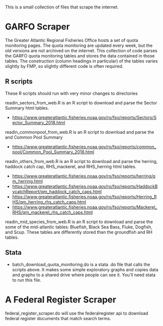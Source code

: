 This is a small collection of files that scrape the internet.

# GARFO Scraper
The Greater Atlantic Regional Fisheries Office hosts a set of quota monitoring pages.  The quota monitoring are updated every week, but the old versions are not archived on the internet.  This collection of code parses the GARFO quota monitoring tables and stores the data contained in those tables.  The construction (column headings in particular) of the tables varies slightly by FMP, so slightly different code is often required.
 
## R scripts
These R scripts should run with very minor changes to directories

readin_sectors_from_web.R is an R script to download and parse the Sector Summary html tables.
+ https://www.greateratlantic.fisheries.noaa.gov/ro/fso/reports/Sectors/Sector_Summary_2018.html

readin_commonpool_from_web.R is an R script to download and parse the and Common Pool Summary
+ https://www.greateratlantic.fisheries.noaa.gov/ro/fso/reports/common_pool/Common_Pool_Summary_2018.html

readin_others_from_web.R is an R script to download and parse the herring, haddock catch cap, RHS_mackerel, and RHS_herring html tables.
+ https://www.greateratlantic.fisheries.noaa.gov/ro/fso/reports/herring/qm_herring.html
+ https://www.greateratlantic.fisheries.noaa.gov/ro/fso/reports/HaddockBycatchReport/qm_haddock_catch_caps.html
+ https://www.greateratlantic.fisheries.noaa.gov/ro/fso/reports/Herring_RHS/qm_herring_rhs_catch_caps.html
+ https://www.greateratlantic.fisheries.noaa.gov/ro/fso/reports/Mackerel_RHS/qm_mackerel_rhs_catch_caps.html


readin_mid_species_from_web.R is an R script to download and parse the some of the mid-atlantic tables: Bluefish, Black Sea Bass, Fluke, Dogfish, and Scup.  These tables are differently stored than the groundfish and RH tables.

## Stata
+ batch_download_quota_monitoring.do is a stata .do file that calls the scripts above. It makes some simple exploratory graphs and copies data and graphs to a shared drive where people can see it.  You'll need stata to run this file.  

# A Federal Register Scraper

federal_register_scraper.do will use the federalregister api to download federal register documents that match search terms. 
